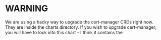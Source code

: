 # WARNING
We are using a hacky way to upgrade the cert-manager CRDs right now. They are
inside the charts directory. If you wish to upgrade cert-manager, you will have
to look into this chart - I think it contains the 
